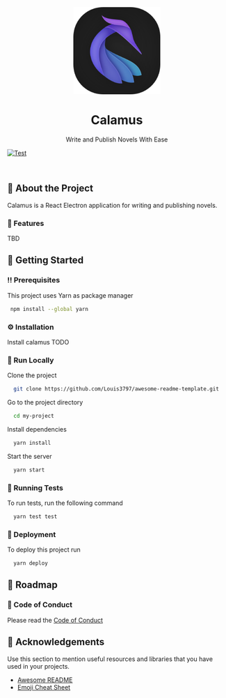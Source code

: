 <div align="center">

  <img src="assets/icon.png" alt="logo" width="200" height="auto" />
  <h1>Calamus</h1>
  
  <p>
    Write and Publish Novels With Ease
  </p>
</div>
  
[![Test](https://github.com/midnightprioriem/calamus/actions/workflows/test.yml/badge.svg)](https://github.com/midnightprioriem/calamus/actions/workflows/test.yml)

<br />

<!-- About the Project -->
## :star2: About the Project

Calamus is a React Electron application for writing and publishing novels.

<!-- Features -->
### :dart: Features

TBD

<!-- Getting Started -->
## 	:toolbox: Getting Started

<!-- Prerequisites -->
### :bangbang: Prerequisites

This project uses Yarn as package manager

```bash
 npm install --global yarn
```

<!-- Installation -->
### :gear: Installation

Install calamus TODO

<!-- Run Locally -->
### :running: Run Locally

Clone the project

```bash
  git clone https://github.com/Louis3797/awesome-readme-template.git
```

Go to the project directory

```bash
  cd my-project
```

Install dependencies

```bash
  yarn install
```

Start the server

```bash
  yarn start
```

<!-- Running Tests -->
### :test_tube: Running Tests

To run tests, run the following command

```bash
  yarn test test
```


<!-- Deployment -->
### :triangular_flag_on_post: Deployment

To deploy this project run

```bash
  yarn deploy
```


<!-- Roadmap -->
## :compass: Roadmap


<!-- Code of Conduct -->
### :scroll: Code of Conduct

Please read the [Code of Conduct](https://github.com/Louis3797/awesome-readme-template/blob/master/CODE_OF_CONDUCT.md)

<!-- Acknowledgments -->
## :gem: Acknowledgements

Use this section to mention useful resources and libraries that you have used in your projects.

 - [Awesome README](https://github.com/matiassingers/awesome-readme)
 - [Emoji Cheat Sheet](https://github.com/ikatyang/emoji-cheat-sheet/blob/master/README.md#travel--places)

